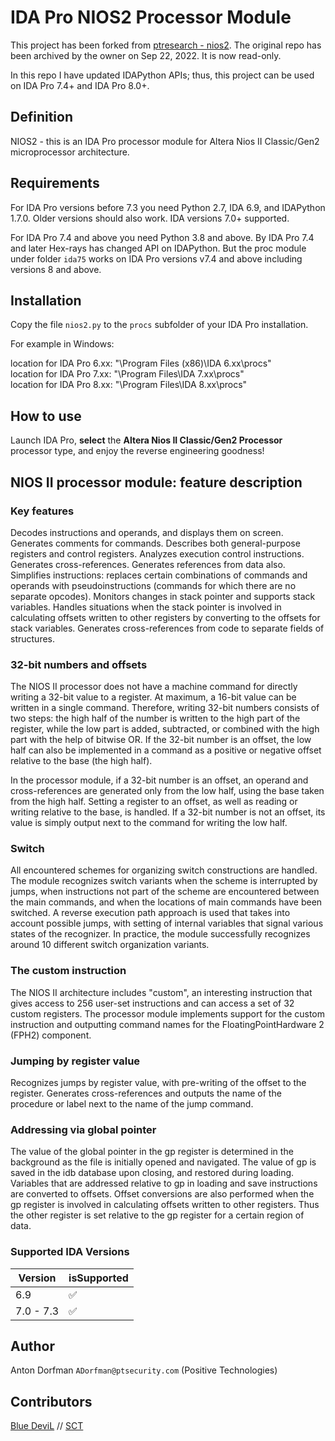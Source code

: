 # IDA Pro NIOS2 Processor Module

This project has been forked from [ptresearch - nios2][gh-nios2]. The original
repo has been archived by the owner on Sep 22, 2022. It is now read-only.

In this repo I have updated IDAPython APIs; thus, this project can be used on
IDA Pro 7.4+ and IDA Pro 8.0+.

## Definition

NIOS2 - this is an IDA Pro processor module for Altera Nios II Classic/Gen2
microprocessor architecture.

## Requirements

For IDA Pro versions before 7.3 you need Python 2.7, IDA 6.9, and IDAPython
1.7.0. Older versions should also work. IDA versions 7.0+ supported.

For IDA Pro 7.4 and above you need Python 3.8 and above. By IDA Pro 7.4 and
later Hex-rays has changed API on IDAPython. But the proc module under folder
`ida75` works on IDA Pro versions v7.4 and above including versions
8 and above.

## Installation

Copy the file `nios2.py` to the `procs` subfolder of your IDA Pro installation.

For example in Windows:

location for IDA Pro 6.xx: "\Program Files (x86)\IDA 6.xx\procs\"  
location for IDA Pro 7.xx: "\Program Files\IDA 7.xx\procs\"  
location for IDA Pro 8.xx: "\Program Files\IDA 8.xx\procs\"  

## How to use

Launch IDA Pro, **select** the **Altera Nios II Classic/Gen2 Processor**
processor type, and enjoy the reverse engineering goodness!

## NIOS II processor module: feature description

### Key features

Decodes instructions and operands, and displays them on screen. Generates
comments for commands. Describes both general-purpose registers and control
registers. Analyzes execution control instructions. Generates cross-references.
Generates references from data also. Simplifies instructions: replaces certain
combinations of commands and operands with pseudoinstructions (commands for
which there are no separate opcodes). Monitors changes in stack pointer and
supports stack variables. Handles situations when the stack pointer is involved
in calculating offsets written to other registers by converting to the offsets
for stack variables. Generates cross-references from code to separate fields
of structures.

### 32-bit numbers and offsets

The NIOS II processor does not have a machine command for directly writing a
32-bit value to a register. At maximum, a 16-bit value can be written in a
single command. Therefore, writing 32-bit numbers consists of two steps: the
high half of the number is written to the high part of the register, while the
low part is added, subtracted, or combined with the high part with the help of
bitwise OR. If the 32-bit number is an offset, the low half can also be
implemented in a command as a positive or negative offset relative to the base
(the high half).

In the processor module, if a 32-bit number is an offset, an operand and
cross-references are generated only from the low half, using the base taken
from the high half. Setting a register to an offset, as well as reading or
writing relative to the base, is handled. If a 32-bit number is not an offset,
its value is simply output next to the command for writing the low half.

### Switch

All encountered schemes for organizing switch constructions are handled. The
module recognizes switch variants when the scheme is interrupted by jumps, when
instructions not part of the scheme are encountered between the main commands,
and when the locations of main commands have been switched. A reverse execution
path approach is used that takes into account possible jumps, with setting of
internal variables that signal various states of the recognizer. In practice,
the module successfully recognizes around 10 different switch organization
variants.

### The custom instruction

The NIOS II architecture includes "custom", an interesting instruction that
gives access to 256 user-set instructions and can access a set of 32 custom
registers. The processor module implements support for the custom instruction
and outputting command names for the FloatingPointHardware 2 (FPH2) component.

### Jumping by register value

Recognizes jumps by register value, with pre-writing of the offset to the
register. Generates cross-references and outputs the name of the procedure or
label next to the name of the jump command.

### Addressing via global pointer

The value of the global pointer in the gp register is determined in the
background as the file is initially opened and navigated. The value of gp is
saved in the idb database upon closing, and restored during loading. Variables
that are addressed relative to gp in loading and save instructions are
converted to offsets. Offset conversions are also performed when the gp
register is involved in calculating offsets written to other registers. Thus
the other register is set relative to the gp register for a certain region of
data.

### Supported IDA Versions

| Version | isSupported |
|---------|-------------|
| 6.9     | :white_check_mark: |
| 7.0 - 7.3 | :white_check_mark: |

## Author

Anton Dorfman `ADorfman@ptsecurity.com` (Positive Technologies)

## Contributors

[Blue DeviL][gh-blue-devil] // [SCT][web-sctzine]

[gh-blue-devil]: https://github.com/blue-devil
[web-sctzine]: https://www.sctzine.com/
[gh-nios2]: https://github.com/ptresearch/nios2
